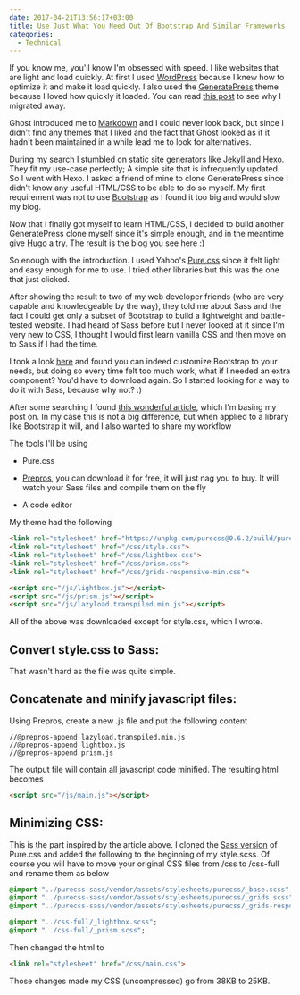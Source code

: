 ```yaml
---
date: 2017-04-21T13:56:17+03:00
title: Use Just What You Need Out Of Bootstrap And Similar Frameworks
categories:
  - Technical
---
```


If you know me, you'll know I'm obsessed with speed. I like websites that are light and load quickly. At first I used [WordPress](https://wordpress.org/) because I knew how to optimize it and make it load quickly. I also used the [GeneratePress](https://generatepress.com/) theme because I loved how quickly it loaded. You can read [this post](/2016/06/welcome-to-my-new-blog/) to see why I migrated away.

Ghost introduced me to [Markdown](https://en.wikipedia.org/wiki/Markdown) and I could never look back, but since I didn't find any themes that I liked and the fact that Ghost looked as if it hadn't been maintained in a while lead me to look for alternatives.<!--more-->

During my search I stumbled on static site generators like [Jekyll](http://jekyllrb.com/) and [Hexo](https://hexo.io/). They fit my use-case perfectly; A simple site that is infrequently updated. So I went with Hexo. I asked a friend of mine to clone GeneratePress since I didn't know any useful HTML/CSS to be able to do so myself. My first requirement was not to use [Bootstrap](http://getbootstrap.com/) as I found it too big and would slow my blog.

Now that I finally got myself to learn HTML/CSS, I decided to build another GeneratePress clone myself since it's simple enough, and in the meantime give [Hugo](https://gohugo.io/) a try. The result is the blog you see here :)

So enough with the introduction. I used Yahoo's [Pure.css](https://purecss.io/) since it felt light and easy enough for me to use. I tried other libraries but this was the one that just clicked.

After showing the result to two of my web developer friends (who are very capable and knowledgeable by the way), they told me about Sass and the fact I could get only a subset of Bootstrap to build a lightweight and battle-tested website. I had heard of Sass before but I never looked at it since I'm very new to CSS, I thought I would first learn vanilla CSS and then move on to Sass if I had the time.

I took a look [here](http://getbootstrap.com/customize/) and found you can indeed customize Bootstrap to your needs, but doing so every time felt too much work, what if I needed an extra component? You'd have to download again. So I started looking for a way to do it with Sass, because why not? :)

After some searching I found [this wonderful article](https://jonathanmh.com/bootstrap-4-grid-only-and-sass-with-gulp/), which I'm basing my post on. In my case this is not a big difference, but when applied to a library like Bootstrap it will, and I also wanted to share my workflow

The tools I'll be using

-   Pure.css

-   [Prepros](https://prepros.io/), you can download it for free, it will just nag you to buy. It will watch your Sass files and compile them on the fly

-   A code editor

My theme had the following

```html
<link rel="stylesheet" href="https://unpkg.com/purecss@0.6.2/build/pure-min.css">
<link rel="stylesheet" href="/css/style.css">
<link rel="stylesheet" href="/css/lightbox.css">
<link rel="stylesheet" href="/css/prism.css">
<link rel="stylesheet" href="/css/grids-responsive-min.css">
```

```html
<script src="/js/lightbox.js"></script>
<script src="/js/prism.js"></script>
<script src="/js/lazyload.transpiled.min.js"></script>
```

All of the above was downloaded except for style.css, which I wrote.

Convert style.css to Sass:
--------------------------

That wasn't hard as the file was quite simple.

Concatenate and minify javascript files:
----------------------------------------

Using Prepros, create a new .js file and put the following content

```plaintext
//@prepros-append lazyload.transpiled.min.js
//@prepros-append lightbox.js
//@prepros-append prism.js
```

The output file will contain all javascript code minified. The resulting html becomes

```html
<script src="/js/main.js"></script>
```

Minimizing CSS:
---------------

This is the part inspired by the article above. I cloned the [Sass version](https://github.com/rubysamurai/purecss-sass.git) of Pure.css and added the following to the beginning of my style.scss. Of course you will have to move your original CSS files from /css to /css-full and rename them as below

```sass
@import "../purecss-sass/vendor/assets/stylesheets/purecss/_base.scss";
@import "../purecss-sass/vendor/assets/stylesheets/purecss/_grids.scss";
@import "../purecss-sass/vendor/assets/stylesheets/purecss/_grids-responsive.scss";

@import "../css-full/_lightbox.scss";
@import "../css-full/_prism.scss";
```

Then changed the html to

```html
<link rel="stylesheet" href="/css/main.css">
```

Those changes made my CSS (uncompressed) go from 38KB to 25KB.
